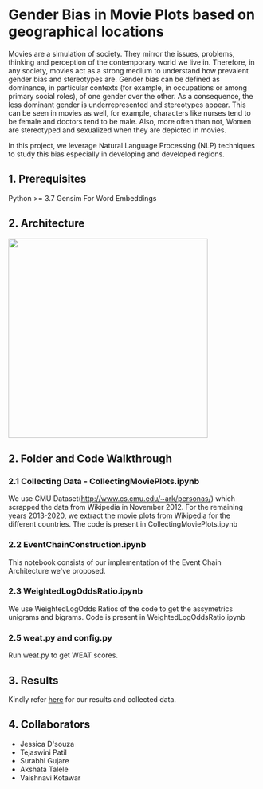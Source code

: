 # Gender Bias in Movie Plots based on geographical locations

Movies are a simulation of society. They mirror the issues, problems, thinking and perception of the contemporary world we live in. Therefore, in any society, movies act as a strong medium to understand how prevalent gender bias and stereotypes are. Gender bias can be defined as dominance, in particular contexts (for example, in occupations or among primary social roles), of one gender over the other. As a consequence, the less dominant gender is underrepresented and stereotypes appear. This can be seen in movies as well, for example, characters like nurses tend to be female and doctors tend to be male. Also, more often than not, Women are stereotyped and sexualized when they are depicted in movies. 

In this project, we leverage Natural Language Processing (NLP) techniques to study this bias especially in developing and developed regions. 


## 1. Prerequisites

Python >= 3.7
Gensim For Word Embeddings

## 2. Architecture 
<img src="demo/architecutre.png" width="400" height="400">

## 2. Folder and Code Walkthrough

### 2.1 Collecting Data - CollectingMoviePlots.ipynb

We use CMU Dataset(http://www.cs.cmu.edu/~ark/personas/) which scrapped the data from Wikipedia in November 2012. For the remaining years 2013-2020, we extract the movie plots from Wikipedia for the different countries. The code is present in CollectingMoviePlots.ipynb

### 2.2 EventChainConstruction.ipynb

This notebook consists of our implementation of the Event Chain Architecture we've proposed.

### 2.3 WeightedLogOddsRatio.ipynb

We use WeightedLogOdds Ratios of the code to get the assymetrics unigrams and bigrams. Code is present in WeightedLogOddsRatio.ipynb

### 2.5 weat.py and config.py

Run weat.py to get WEAT scores. 

## 3. Results

Kindly refer [here](https://drive.google.com/drive/folders/1aYc4OZHBLFc9oQIl9r8HN5ExUTgitNVW?usp=sharing) for our results and collected data.

## 4. Collaborators

* Jessica D'souza
* Tejaswini Patil
* Surabhi Gujare
* Akshata Talele
* Vaishnavi Kotawar

